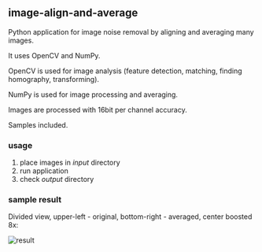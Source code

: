 ## image-align-and-average

Python application for image noise removal by aligning and averaging many images.

It uses OpenCV and NumPy.

OpenCV is used for image analysis (feature detection, matching, finding homography, transforming).

NumPy is used for image processing and averaging. 

Images are processed with 16bit per channel accuracy.

Samples included.


### usage

1. place images in *input* directory
1. run application
1. check *output* directory

### sample result

Divided view, upper-left - original, bottom-right - averaged, center boosted 8x:

![result](https://raw.githubusercontent.com/michal2229/image-align-and-average/master/results/IMG_20160402_210944_40-images_boost-8x_comparision_small.jpg)
